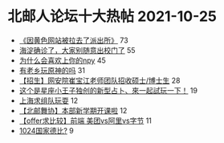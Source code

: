 # 北邮人论坛十大热帖 2021-10-25

- [《因黄色网站被拉去了派出所》](https://bbs.byr.cn/article/Talking/6306516) 73
- [海淀确诊了，大家别随意出校门了](https://bbs.byr.cn/article/Health/226742) 55
- [为什么会喜欢上你的npy](https://bbs.byr.cn/article/Feeling/3179591) 45
- [有老乡玩原神的吗](https://bbs.byr.cn/article/Henan/389945) 31
- [【招生】网安院崔宝江老师团队招收硕士/博士生](https://bbs.byr.cn/article/AimGraduate/1212143) 28
- [这个是星座小王子独创的新型占卜、來一起試玩一下！](https://bbs.byr.cn/article/Constellations/465260) 19
- [上海求组队玩耍](https://bbs.byr.cn/article/Friends/2008755) 12
- [【北邮舞协】本部新学期开课啦](https://bbs.byr.cn/article/Dancing/70425) 12
- [【offer求比较】前端 美团vs阿里vs字节](https://bbs.byr.cn/article/Job/2144130) 11
- [1024国家德比?](https://bbs.byr.cn/article/Football/810049435) 9


